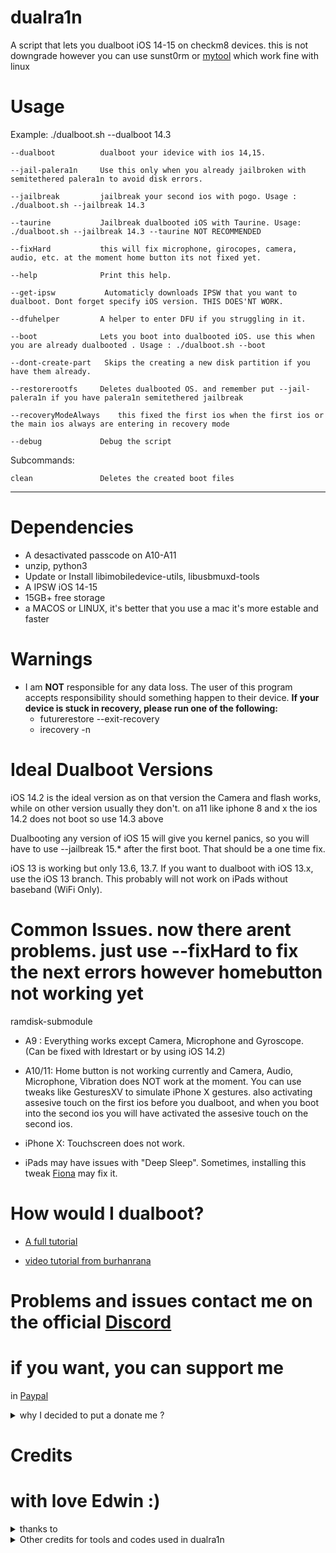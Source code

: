 # dualra1n

A script that lets you dualboot iOS 14-15 on checkm8 devices. this is not downgrade however you can use sunst0rm or [mytool](https://github.com/edwin170/downr1n) which work fine with linux


# Usage

Example: ./dualboot.sh --dualboot 14.3 

    --dualboot          dualboot your idevice with ios 14,15.
    
    --jail-palera1n     Use this only when you already jailbroken with semitethered palera1n to avoid disk errors. 
    
    --jailbreak         jailbreak your second ios with pogo. Usage :  ./dualboot.sh --jailbreak 14.3

    --taurine           Jailbreak dualbooted iOS with Taurine. Usage: ./dualboot.sh --jailbreak 14.3 --taurine NOT RECOMMENDED
   
    --fixHard           this will fix microphone, girocopes, camera, audio, etc. at the moment home button its not fixed yet. 

    --help              Print this help.
       
    --get-ipsw           Automaticly downloads IPSW that you want to dualboot. Dont forget specify iOS version. THIS DOES'NT WORK.

    --dfuhelper         A helper to enter DFU if you struggling in it.
    
    --boot              Lets you boot into dualbooted iOS. use this when you are already dualbooted . Usage : ./dualboot.sh --boot
    
    --dont-create-part   Skips the creating a new disk partition if you have them already.
    
    --restorerootfs     Deletes dualbooted OS. and remember put --jail-palera1n if you have palera1n semitethered jailbreak 
    
    --recoveryModeAlways    this fixed the first ios when the first ios or the main ios always are entering in recovery mode 
    
    --debug             Debug the script

Subcommands:

    clean               Deletes the created boot files 

---
# Dependencies
- A desactivated passcode on A10-A11 
- unzip, python3
- Update or Install libimobiledevice-utils, libusbmuxd-tools
- A IPSW iOS 14-15 
- 15GB+ free storage
- a MACOS or LINUX, it's better that you use a mac it's more estable and faster

# Warnings
- I am **NOT** responsible for any data loss. The user of this program accepts responsibility should something happen to their device.
 **If your device is stuck in recovery, please run one of the following:**
   - futurerestore --exit-recovery
   - irecovery -n

# Ideal Dualboot Versions
iOS 14.2 is the ideal version as on that version the Camera and flash works, while on other version usually they don't. on a11 like iphone 8 and x the ios 14.2 does not boot so use 14.3 above

Dualbooting any version of iOS 15 will give you kernel panics, so you will have to use --jailbreak 15.* after the first boot. That should be a one time fix.

iOS 13 is working but only 13.6, 13.7. If you want to dualboot with iOS 13.x, use the iOS 13 branch. This probably will not work on iPads without baseband (WiFi Only).

# Common Issues. now there arent problems. just use --fixHard to fix the next errors however homebutton not working yet

 ramdisk-submodule
- A9 : Everything works except Camera, Microphone and Gyroscope. (Can be fixed with ldrestart or by using iOS 14.2)


- A10/11: Home button is not working currently and Camera, Audio, Microphone, Vibration does NOT work at the moment. You can use tweaks like GesturesXV to simulate iPhone X gestures.  also activating assesive touch on the first ios before you dualboot, and when you boot into the second ios you will have activated the assesive touch on the second ios.

- iPhone X: Touchscreen does not work.

- iPads may have issues with "Deep Sleep". Sometimes, installing this tweak [Fiona](https://www.ios-repo-updates.com/repository/julioverne-s-repo/package/com.julioverne.fiona/) may fix it.

# How would I dualboot?

- [A full tutorial](https://github.com/dualra1n/dualra1n/blob/main/tutorial.md)

- [video tutorial from burhanrana](https://www.youtube.com/watch?v=4iCZv7Ox5AA)

# Problems and issues contact me on the official [Discord](https://discord.gg/E6jj48hzd5)


# if you want, you can support me 

in [Paypal](https://www.paypal.me/EdwinNunez2004)
<details><summary>why I decided to put a donate me ?</summary>
    dualran its not a team, this is just a name for this tool, this means that i created this script, therefore you can support me with whatever you have, that its important for me because rn I am not working cause this tool and i would be glad to receive something for it. if you cant no problem, just enjoy this.
</details>


# Credits

# with love Edwin :)

<details><summary>thanks to</summary>
<p>

- [Edwin](https://github.com/edwin170) owner :)

- [Fatih](https://github.com/swayea) help with readme and tester of linux support and is a very good person.
    <details><summary>readme constributors</summary>
    <p>
        
    - [azaz0322](https://github.com/m00nl1ghts), [Huy Nguyen](https://github.com/34306), [Uckermark](https://github.com/Uckermark) aditya11110 helped          with readme.
    </details>
</details>
<details><summary>Other credits for tools and codes used in dualra1n</summary>

- Edward thanks for my brother for gave me a hackintosh to test this:).

- [palera1n](https://github.com/palera1n) some code from it

- [Dualboot guide](https://dualbootfun.github.io/) for the guide

- [blacktop](https://github.com/blacktop) for the ipsw downloader

- [Nathan](https://github.com/verygenericname) for the ramdisk
    
- [Amy](https://github.com/elihwyma) for the [Pogo](https://github.com/elihwyma/Pogo) app
- [checkra1n](https://github.com/checkra1n) for the base of the kpf
- [m1sta](https://github.com/m1stadev) for [pyimg4](https://github.com/m1stadev/PyIMG4)
- [tihmstar](https://github.com/tihmstar) for [pzb](https://github.com/tihmstar/partialZipBrowser)/original [iBoot64Patcher](https://github.com/tihmstar/iBoot64Patcher)/original [liboffsetfinder64](https://github.com/tihmstar/liboffsetfinder64)/[img4tool](https://github.com/tihmstar/img4tool)
- [xerub](https://github.com/xerub) for [img4lib](https://github.com/xerub/img4lib) and [restored_external](https://github.com/xerub/sshrd) in the ramdisk
- [libimobiledevice](https://github.com/libimobiledevice) for several tools used in this project (irecovery, ideviceenterrecovery etc), and [nikias](https://github.com/nikias) for keeping it up to date
- [Dora](https://github.com/dora2-iOS) for kpf
- [Sam Bingner](https://github.com/sbingner) for [Substitute](https://github.com/sbingner/substitute)
- [CoolStar](https://github.com/coolstar) for [Libhooker]
- [Ralp0045](https://github.com/Ralph0045/Kernel64Patcher) amazing dtree_patcher and kernel64patcher ;)

</p>
</details>
